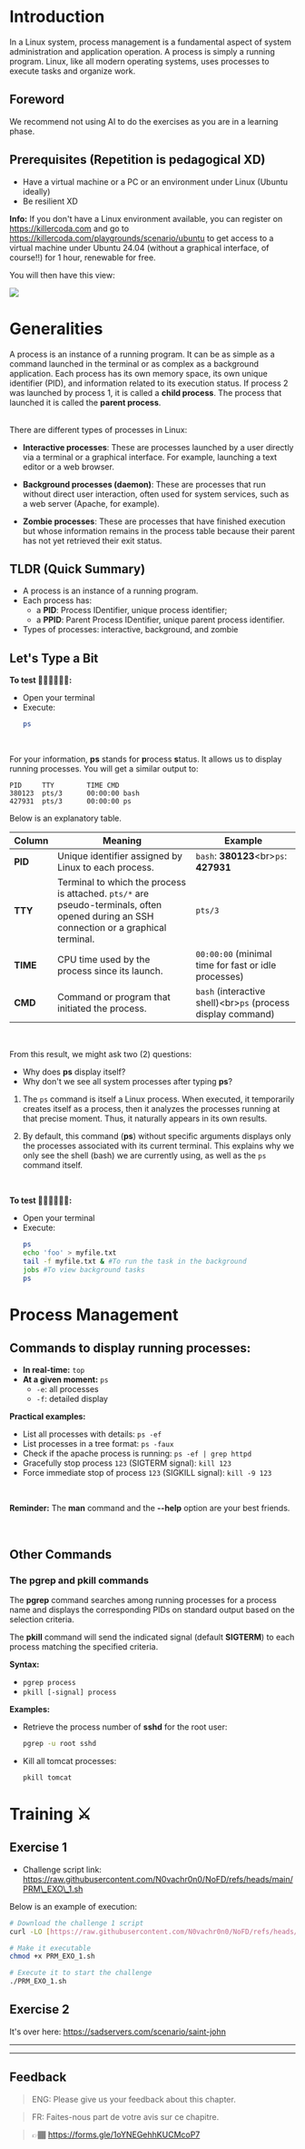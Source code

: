 # Introduction

In a Linux system, process management is a fundamental aspect of system administration and application operation. A process is simply a running program. Linux, like all modern operating systems, uses processes to execute tasks and organize work.

## Foreword

We recommend not using AI to do the exercises as you are in a learning phase.

## Prerequisites (Repetition is pedagogical XD)

* Have a virtual machine or a PC or an environment under Linux (Ubuntu ideally)
* Be resilient XD

**Info:** If you don't have a Linux environment available, you can register on https://killercoda.com and go to https://killercoda.com/playgrounds/scenario/ubuntu to get access to a virtual machine under Ubuntu 24.04 (without a graphical interface, of course!!) for 1 hour, renewable for free.

You will then have this view:

![](./pictures/killerkoda_vm.png)

# Generalities

A process is an instance of a running program. It can be as simple as a command launched in the terminal or as complex as a background application. Each process has its own memory space, its own unique identifier (PID), and information related to its execution status. If process 2 was launched by process 1, it is called a **child process**. The process that launched it is called the **parent process**.

<br>
There are different types of processes in Linux:

* **Interactive processes**: These are processes launched by a user directly via a terminal or a graphical interface. For example, launching a text editor or a web browser.

* **Background processes (daemon)**: These are processes that run without direct user interaction, often used for system services, such as a web server (Apache, for example).

* **Zombie processes**: These are processes that have finished execution but whose information remains in the process table because their parent has not yet retrieved their exit status.

## TLDR (Quick Summary)

* A process is an instance of a running program.
* Each process has:
    * a **PID**: Process IDentifier, unique process identifier;
    * a **PPID**: Parent Process IDentifier, unique parent process identifier.
* Types of processes: interactive, background, and zombie

## Let's Type a Bit

**To test 👨🏾‍💻👩🏾‍💻:**
- Open your terminal
- Execute:
  ```bash
  ps
   ```

<br>

For your information, **ps** stands for **p**rocess **s**tatus. It allows us to display running processes.
You will get a similar output to:

```
PID     TTY        TIME CMD
380123  pts/3      00:00:00 bash
427931  pts/3      00:00:00 ps
```

Below is an explanatory table.

| Column | Meaning | Example |
|---|---|---|
| **PID** | Unique identifier assigned by Linux to each process. | `bash`: **380123**\<br\>`ps`: **427931** |
| **TTY** | Terminal to which the process is attached. `pts/*` are pseudo-terminals, often opened during an SSH connection or a graphical terminal. | `pts/3` |
| **TIME** | CPU time used by the process since its launch. | `00:00:00` (minimal time for fast or idle processes) |
| **CMD** | Command or program that initiated the process. | `bash` (interactive shell)\<br\>`ps` (process display command) |

<br>

From this result, we might ask two (2) questions:

  * Why does **ps** display itself?
  * Why don't we see all system processes after typing **ps**?

<!-- end list -->

1.  The `ps` command is itself a Linux process. When executed, it temporarily creates itself as a process, then it analyzes the processes running at that precise moment. Thus, it naturally appears in its own results.

2.  By default, this command (**ps**) without specific arguments displays only the processes associated with its current terminal. This explains why we only see the shell (bash) we are currently using, as well as the `ps` command itself.

<br>

**To test 👨🏾‍💻👩🏾‍💻:**

  - Open your terminal
  - Execute:
    ```bash
    ps
    echo 'foo' > myfile.txt
    tail -f myfile.txt & #To run the task in the background
    jobs #To view background tasks
    ps
    ```

# Process Management

## Commands to display running processes:

  - **In real-time:** `top`
  - **At a given moment:** `ps`
      - `-e`: all processes
      - `-f`: detailed display

**Practical examples:**

  - List all processes with details: `ps -ef`
  - List processes in a tree format: `ps -faux`
  - Check if the apache process is running: `ps -ef | grep httpd`
  - Gracefully stop process `123` (SIGTERM signal): `kill 123`
  - Force immediate stop of process `123` (SIGKILL signal): `kill -9 123`

<br>

**Reminder:** The **man** command and the **--help** option are your best friends.

<br>

## Other Commands

### The pgrep and pkill commands

The **pgrep** command searches among running processes for a process name and displays the corresponding PIDs on standard output based on the selection criteria.

The **pkill** command will send the indicated signal (default **SIGTERM**) to each process matching the specified criteria.

**Syntax:**

  - `pgrep process`
  - `pkill [-signal] process`

**Examples:**

  - Retrieve the process number of **sshd** for the root user:
    ```bash
    pgrep -u root sshd
    ```
  - Kill all tomcat processes:
    ```bash
    pkill tomcat
    ```

# Training ⚔️

## Exercise 1

  * Challenge script link: https://raw.githubusercontent.com/N0vachr0n0/NoFD/refs/heads/main/PRM\_EXO\_1.sh

Below is an example of execution:

```bash
# Download the challenge 1 script
curl -LO [https://raw.githubusercontent.com/N0vachr0n0/NoFD/refs/heads/main/PRM_EXO_1.sh](https://raw.githubusercontent.com/N0vachr0n0/NoFD/refs/heads/main/PRM_EXO_1.sh)

# Make it executable
chmod +x PRM_EXO_1.sh

# Execute it to start the challenge
./PRM_EXO_1.sh
```

## Exercise 2

It's over here: https://sadservers.com/scenario/saint-john

---
---

## Feedback

> ENG: Please give us your feedback about this chapter.

> FR: Faites-nous part de votre avis sur ce chapitre.

> 👉🏾 https://forms.gle/1oYNEGehhKUCMcoP7 

